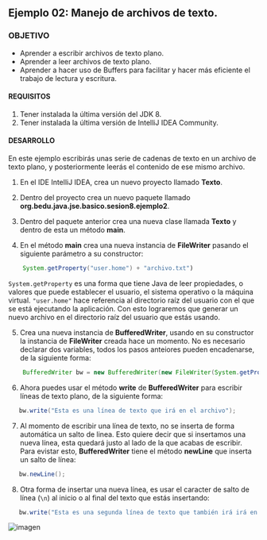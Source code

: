 ## Ejemplo 02: Manejo de archivos de texto.

### OBJETIVO

- Aprender a escribir archivos de texto plano.
- Aprender a leer archivos de texto plano.
- Aprender a hacer uso de Buffers para facilitar y hacer más eficiente el trabajo de lectura y escritura.

#### REQUISITOS

1. Tener instalada la última versión del JDK 8.
2. Tener instalada la última versión de IntelliJ IDEA Community.


#### DESARROLLO

En este ejemplo escribirás unas serie de cadenas de texto en un archivo de texto plano, y posteriormente leerás el contenido de ese mismo archivo. 

1. En el IDE IntelliJ IDEA, crea un nuevo proyecto llamado **Texto**.

2. Dentro del proyecto crea un nuevo paquete llamado **org.bedu.java.jse.basico.sesion8.ejemplo2**.

3. Dentro del paquete anterior crea una nueva clase llamada **Texto** y dentro de esta un método **main**.

4. En el método **main** crea una nueva instancia de **FileWriter** pasando el siguiente parámetro a su constructor:
```java
	System.getProperty("user.home") + "archivo.txt")
```

`System.getProperty` es una forma que tiene Java de leer propiedades, o valores que puede establecer el usuario, el sistema operativo o la máquina virtual. `"user.home"` hace referencia al directorio raíz del usuario con el que se está ejecutando la aplicación. Con esto lograremos que generar un nuevo archivo en el directorio raíz del usuario que estás usando.

5. Crea una nueva instancia de **BufferedWriter**, usando en su constructor la instancia de **FileWriter** creada hace un momento. No es necesario declarar dos variables, todos los pasos anteiores pueden encadenarse, de la siguiente forma:
```java
	BufferedWriter bw = new BufferedWriter(new FileWriter(System.getProperty("user.home") + "archivo.txt"));
```


 6. Ahora puedes usar el método **write** de **BufferedWriter** para escribir líneas de texto plano, de la siguiente forma:
 ```java
 	bw.write("Esta es una línea de texto que irá en el archivo");
 ```
 
 7. Al momento de escribir una línea de texto, no se inserta de forma automática un salto de linea. Esto quiere decir que si insertamos una nueva línea, esta quedará justo al lado de la que acabas de escribir. Para evistar esto, **BufferedWriter** tiene el método **newLine** que inserta un salto de línea:
 ```java
 	bw.newLine();
 ```
 
 8. Otra forma de insertar una nueva línea, es usar el caracter de salto de línea (`\n`) al inicio o al final del texto que estás insertando:
 ```java
 	bw.write("Esta es una segunda línea de texto que también irá irá en el archivo\n");	
 ```
 
 
 ![imagen](https://picsum.photos/200/300)


